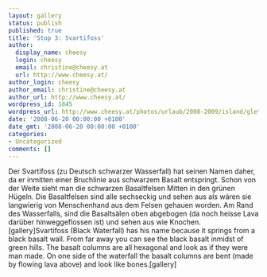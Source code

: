 ```yaml
---
layout: gallery
status: publish
published: true
title: 'Stop 3: Svartifoss'
author:
  display_name: cheesy
  login: cheesy
  email: christine@cheesy.at
  url: http://www.cheesy.at/
author_login: cheesy
author_email: christine@cheesy.at
author_url: http://www.cheesy.at/
wordpress_id: 1845
wordpress_url: http://www.cheesy.at/photos/urlaub/2008-2009/island/gletscher/svartifoss/
date: '2008-06-20 00:00:00 +0100'
date_gmt: '2008-06-20 00:00:00 +0100'
categories:
- Uncategorized
comments: []
---
```

<!--:de-->Der Svartifoss (zu Deutsch schwarzer Wasserfall) hat seinen Namen daher, da er inmitten einer Bruchlinie aus schwarzem Basalt entspringt. Schon von der Weite sieht man die schwarzen Basaltfelsen Mitten in den grünen Hügeln. Die Basaltfelsen sind alle sechseckig und sehen aus als wären sie langwierig von Menschenhand aus dem Felsen gehauen worden. Am Rand des Wasserfalls, sind die Basaltsälen oben abgebogen (da noch heisse Lava darüber hinweggeflossen ist) und sehen aus wie Knochen.[gallery]<!--:--><!--:en-->Svartifoss (Black Waterfall) has his name because it springs from a black basalt wall. From far away you can see the black basalt inmidst of green hills. The basalt columns are all hexagonal and look as if they were man made. On one side of the waterfall the basalt columns are bent (made by flowing lava above) and look like bones.[gallery]<!--:-->
